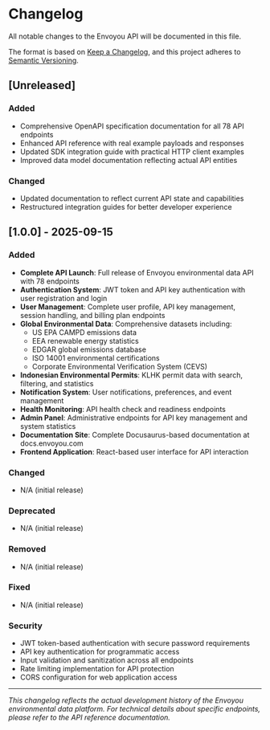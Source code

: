 # Changelog

All notable changes to the Envoyou API will be documented in this file.

The format is based on [Keep a Changelog](https://keepachangelog.com/en/1.0.0/),
and this project adheres to [Semantic Versioning](https://semver.org/spec/v2.0.0.html).

## [Unreleased]

### Added
- Comprehensive OpenAPI specification documentation for all 78 API endpoints
- Enhanced API reference with real example payloads and responses
- Updated SDK integration guide with practical HTTP client examples
- Improved data model documentation reflecting actual API entities

### Changed
- Updated documentation to reflect current API state and capabilities
- Restructured integration guides for better developer experience

## [1.0.0] - 2025-09-15

### Added
- **Complete API Launch**: Full release of Envoyou environmental data API with 78 endpoints
- **Authentication System**: JWT token and API key authentication with user registration and login
- **User Management**: Complete user profile, API key management, session handling, and billing plan endpoints
- **Global Environmental Data**: Comprehensive datasets including:
  - US EPA CAMPD emissions data
  - EEA renewable energy statistics
  - EDGAR global emissions database
  - ISO 14001 environmental certifications
  - Corporate Environmental Verification System (CEVS)
- **Indonesian Environmental Permits**: KLHK permit data with search, filtering, and statistics
- **Notification System**: User notifications, preferences, and event management
- **Health Monitoring**: API health check and readiness endpoints
- **Admin Panel**: Administrative endpoints for API key management and system statistics
- **Documentation Site**: Complete Docusaurus-based documentation at docs.envoyou.com
- **Frontend Application**: React-based user interface for API interaction

### Changed
- N/A (initial release)

### Deprecated
- N/A (initial release)

### Removed
- N/A (initial release)

### Fixed
- N/A (initial release)

### Security
- JWT token-based authentication with secure password requirements
- API key authentication for programmatic access
- Input validation and sanitization across all endpoints
- Rate limiting implementation for API protection
- CORS configuration for web application access

---

*This changelog reflects the actual development history of the Envoyou environmental data platform. For technical details about specific endpoints, please refer to the API reference documentation.*
